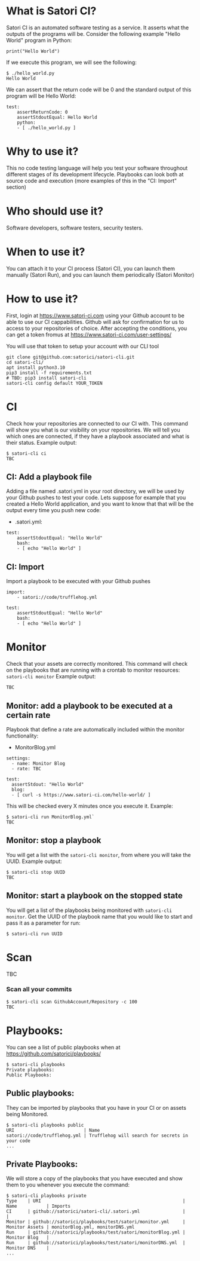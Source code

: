 # What is Satori CI?
Satori CI is an automated software testing as a service. It asserts what the outputs of the programs will be. Consider the following example "Hello World" program in Python:
```
print("Hello World")
```

If we execute this program, we will see the following:
```
$ ./hello_world.py
Hello World
```

We can assert that the return code will be 0 and the standard output of this program will be Hello World:
```
test:
    assertReturnCode: 0
    assertStdoutEqual: Hello World
    python:
    - [ ./hello_world.py ]
```

# Why to use it?
This no code testing language will help you test your software throughout different stages of its development lifecycle. Playbooks can look both at source code and execution (more examples of this in the "CI: Import" section)

# Who should use it?
Software developers, software testers, security testers.

# When to use it?
You can attach it to your CI process (Satori CI), you can launch them manually (Satori Run), and you can launch them periodically (Satori Monitor)

# How to use it?
First, login at https://www.satori-ci.com using your Github account to be able to use our CI cappabilities. Github will ask for confirmation for us to access to your repositories of choice. After accepting the conditions, you can get a token fromus at https://www.satori-ci.com/user-settings/ 

You will use that token to setup your account with our CLI tool
```
git clone git@github.com:satorici/satori-cli.git
cd satori-cli/
apt install python3.10
pip3 install -f requirements.txt
# TBD: pip3 install satori-cli
satori-cli config default YOUR_TOKEN
```

# CI
Check how your repositories are connected to our CI with. This command will show you what is our visibility on your repositories. We will tell you which ones are connected, if they have a playbook associated and what is their status.
Example output:
```
$ satori-cli ci
TBC
```

## CI: Add a playbook file
Adding a file named .satori.yml in your root directory, we will be used by your Github pushes to test your code. Lets suppose for example that you created a Hello World application, and you want to know that that will be the output every time you push new code:
- .satori.yml:
```
test:
    assertStdoutEqual: "Hello World"
    bash:
    - [ echo "Hello World" ]
```

## CI: Import 
Import a playbook to be executed with your Github pushes

```
import:
    - satori://code/trufflehog.yml

test:
    assertStdoutEqual: "Hello World"
    bash:
    - [ echo "Hello World" ]
```

# Monitor
Check that your assets are correctly monitored. This command will check on the playbooks that are running with a crontab to monitor resources:
`satori-cli monitor`
Example output:
```
TBC
```

## Monitor: add a playbook to be executed at a certain rate
Playbook that define a rate are automatically included within the monitor functionality:

- MonitorBlog.yml
```
settings:
  - name: Monitor Blog
  - rate: TBC

test:
  assertStdout: "Hello World"
  blog:
  - [ curl -s https://www.satori-ci.com/hello-world/ ]
```

This will be checked every X minutes once you execute it. Example:
```
$ satori-cli run MonitorBlog.yml`
TBC
```

## Monitor: stop a playbook
You will get a list with the `satori-cli monitor`, from where you will take the UUID. Example output:
```
$ satori-cli stop UUID
TBC
```

## Monitor: start a playbook on the stopped state
You will get a list of the playbooks being monitored with `satori-cli monitor`. Get the UUID of the playbook name that you would like to start and pass it as a parameter for run:
```
$ satori-cli run UUID
```

# Scan 
TBC

### Scan all your commits
```
$ satori-cli scan GithubAccount/Repository -c 100
TBC
```

# Playbooks:
You can see a list of public playbooks when at https://github.com/satorici/playbooks/
```
$ satori-cli playbooks
Private playbooks:
Public Playbooks:
```

## Public playbooks:
They can be imported by playbooks that you have in your CI or on assets being Monitored. 
```
$ satori-cli playbooks public
URI                          | Name                                            
satori://code/trufflehog.yml | Trufflehog will search for secrets in your code 
...
```

## Private Playbooks:
We will store a copy of the playbooks that you have executed and show them to you whenever you execute the command:
```
$ satori-cli playbooks private
Type    | URI                                                     | Name           | Imports
CI      | github://satorici/satori-cli/.satori.yml                |                |
Monitor | github://satorici/playbooks/test/satori/monitor.yml     | Monitor Assets | monitorBlog.yml, monitorDNS.yml
Run     | github://satorici/playbooks/test/satori/monitorBlog.yml | Monitor Blog   |
Run     | github://satorici/playbooks/test/satori/monitorDNS.yml  | Monitor DNS    |
...
```
